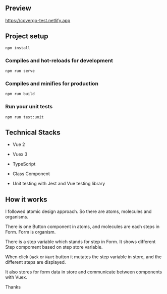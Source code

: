 ## Preview

https://covergo-test.netlify.app

## Project setup
```
npm install
```

### Compiles and hot-reloads for development
```
npm run serve
```

### Compiles and minifies for production
```
npm run build
```

### Run your unit tests
```
npm run test:unit
```


## Technical Stacks

- Vue 2

- Vuex 3

- TypeScript

- Class Component

- Unit testing with Jest and Vue testing library


## How it works

I followed atomic design approach. So there are atoms, molecules and organisms.

There is one Button component in atoms, and molecules are each steps in Form. Form is organism.

There is a step variable which stands for step in Form. It shows different Step compoment based on step store variable.

When click `Back` or `Next` button it mutates the step variable in store, and the different steps are displayed.

It also stores for form data in store and communicate between components with Vuex.

Thanks
